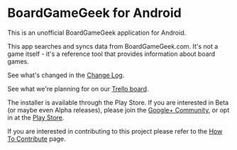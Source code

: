 # BoardGameGeek for Android
This is an unofficial BoardGameGeek application for Android.

This app searches and syncs data from BoardGameGeek.com. It's not a game itself - it's a reference tool that provides information about board games.

See what's changed in the [Change Log](/CHANGELOG.md).

See what we're planning for on our [Trello board](https://trello.com/b/pRZWIOOv).

The installer is available through the Play Store. If you are interested in Beta (or maybe even Alpha releases), please join the [Google+ Community](https://plus.google.com/communities/109617005048169697217), or opt in at the [Play Store](https://play.google.com/apps/testing/com.boardgamegeek).

If you are interested in contributing to this project please refer to the [How To Contribute](/CONTRIBUTING.md) page.